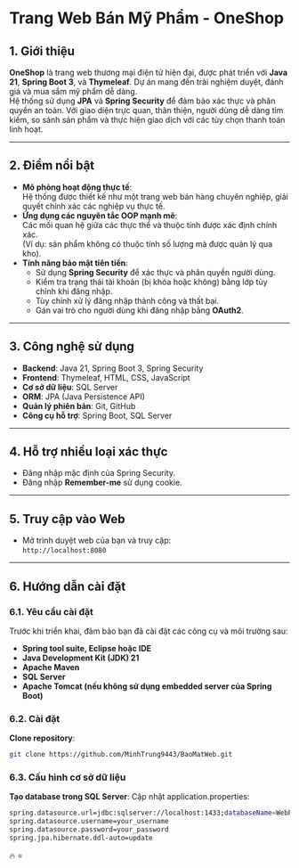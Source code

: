 # Trang Web Bán Mỹ Phẩm - OneShop

## 1. Giới thiệu
**OneShop** là trang web thương mại điện tử hiện đại, được phát triển với **Java 21**, **Spring Boot 3**, và **Thymeleaf**. Dự án mang đến trải nghiệm duyệt, đánh giá và mua sắm mỹ phẩm dễ dàng.  
Hệ thống sử dụng **JPA** và **Spring Security** để đảm bảo xác thực và phân quyền an toàn. Với giao diện trực quan, thân thiện, người dùng dễ dàng tìm kiếm, so sánh sản phẩm và thực hiện giao dịch với các tùy chọn thanh toán linh hoạt.

---

## 2. Điểm nổi bật
- **Mô phỏng hoạt động thực tế**:  
  Hệ thống được thiết kế như một trang web bán hàng chuyên nghiệp, giải quyết chính xác các nghiệp vụ thực tế.  
- **Ứng dụng các nguyên tắc OOP mạnh mẽ**:  
  Các mối quan hệ giữa các thực thể và thuộc tính được xác định chính xác.  
  (Ví dụ: sản phẩm không có thuộc tính số lượng mà được quản lý qua kho).  
- **Tính năng bảo mật tiên tiến**:
  - Sử dụng **Spring Security** để xác thực và phân quyền người dùng.
  - Kiểm tra trạng thái tài khoản (bị khóa hoặc không) bằng lớp tùy chỉnh khi đăng nhập.
  - Tùy chỉnh xử lý đăng nhập thành công và thất bại.
  - Gán vai trò cho người dùng khi đăng nhập bằng **OAuth2**.

---

## 3. Công nghệ sử dụng
- **Backend**: Java 21, Spring Boot 3, Spring Security
- **Frontend**: Thymeleaf, HTML, CSS, JavaScript
- **Cơ sở dữ liệu**: SQL Server
- **ORM**: JPA (Java Persistence API)
- **Quản lý phiên bản**: Git, GitHub
- **Công cụ hỗ trợ**: Spring Boot, SQL Server

---

## 4. Hỗ trợ nhiều loại xác thực
- Đăng nhập mặc định của Spring Security.
- Đăng nhập **Remember-me** sử dụng cookie.

---

## 5. Truy cập vào Web
- Mở trình duyệt web của bạn và truy cập:  
  `http://localhost:8080`

---

## 6. Hướng dẫn cài đặt
### 6.1. Yêu cầu cài đặt
Trước khi triển khai, đảm bảo bạn đã cài đặt các công cụ và môi trường sau:
- **Spring tool suite, Eclipse hoặc IDE**
- **Java Development Kit (JDK) 21**
- **Apache Maven**
- **SQL Server**
- **Apache Tomcat (nếu không sử dụng embedded server của Spring Boot)**

### 6.2. Cài đặt
**Clone repository**:  
   ```bash
   git clone https://github.com/MinhTrung9443/BaoMatWeb.git
   ```
### 6.3. Cấu hình cơ sở dữ liệu
**Tạo database trong SQL Server**:
 Cập nhật application.properties:
 ```bash
spring.datasource.url=jdbc:sqlserver://localhost:1433;databaseName=WebProject
spring.datasource.username=your_username
spring.datasource.password=your_password
spring.jpa.hibernate.ddl-auto=update
 ```
🔥 ⭐



